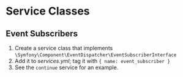 # Service Classes

## Event Subscribers

1. Create a service class that implements `\Symfony\Component\EventDispatcher\EventSubscriberInterface`
2. Add it to _services.yml_; tag it with `{ name: event_subscriber }`
3. See the `continue` service for an example.
